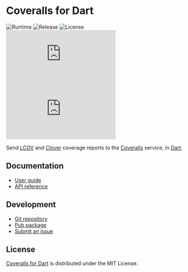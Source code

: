 # Coveralls for Dart
![Runtime](https://badgen.net/badge/dart/%3E%3D2.8.0/green) ![Release](https://img.shields.io/pub/v/coveralls.svg) ![License](https://badgen.net/badge/license/MIT/blue) ![Coverage](https://badgen.net/coveralls/c/github/cedx/coveralls.dart) ![Build](https://badgen.net/github/checks/cedx/coveralls.dart)

Send [LCOV](http://ltp.sourceforge.net/coverage/lcov.php) and [Clover](https://www.atlassian.com/software/clover) coverage reports to the [Coveralls](https://coveralls.io) service, in [Dart](https://dart.dev).

## Documentation
- [User guide](https://docs.belin.io/coveralls.dart)
- [API reference](https://api.belin.io/coveralls.dart)

## Development
- [Git repository](https://git.belin.io/cedx/coveralls.dart)
- [Pub package](https://pub.dev/packages/coveralls)
- [Submit an issue](https://git.belin.io/cedx/coveralls.dart/issues)

## License
[Coveralls for Dart](https://docs.belin.io/coveralls.dart) is distributed under the MIT License.
